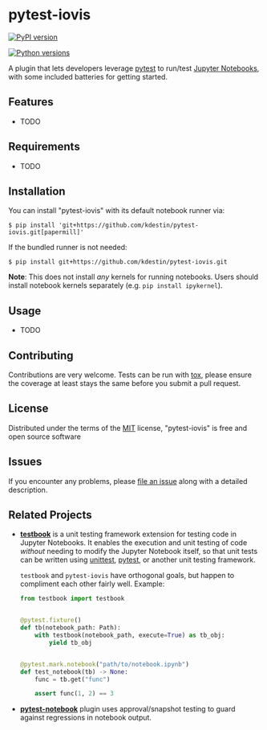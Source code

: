 # pytest-iovis

[![PyPI version](https://img.shields.io/pypi/v/pytest-iovis.svg)](https://pypi.org/project/pytest-iovis)

[![Python versions](https://img.shields.io/pypi/pyversions/pytest-iovis.svg)](https://pypi.org/project/pytest-iovis)

A plugin that lets developers leverage [pytest] to run/test [Jupyter Notebooks], with some included batteries for
getting started.

## Features

- TODO

## Requirements

- TODO

## Installation

You can install "pytest-iovis" with its default notebook runner via:

```
$ pip install 'git+https://github.com/kdestin/pytest-iovis.git[papermill]'
```

If the bundled runner is not needed:

```
$ pip install git+https://github.com/kdestin/pytest-iovis.git
```

**Note**: This does not install _any_ kernels for running notebooks. Users should install notebook kernels separately
(e.g. `pip install ipykernel`).

## Usage

- TODO

## Contributing

Contributions are very welcome. Tests can be run with
[tox](https://tox.readthedocs.io/en/latest/), please ensure the coverage
at least stays the same before you submit a pull request.

## License

Distributed under the terms of the
[MIT](http://opensource.org/licenses/MIT) license, "pytest-iovis" is
free and open source software

## Issues

If you encounter any problems, please [file an
issue](https://github.com/kdestin/pytest-iovis/issues) along with a
detailed description.

## Related Projects

- **[testbook]** is a unit testing framework extension for testing code in Jupyter Notebooks.  It enables the execution
  and unit testing of code _without_ needing to modify the Jupyter Notebook itself, so that unit tests can be written
  using [unittest](https://docs.python.org/3/library/unittest.html), [pytest], or another unit testing framework.

  `testbook` and `pytest-iovis` have orthogonal goals, but happen to compliment each other fairly well. Example:

  ```python
  from testbook import testbook


  @pytest.fixture()
  def tb(notebook_path: Path):
      with testbook(notebook_path, execute=True) as tb_obj:
          yield tb_obj


  @pytest.mark.notebook("path/to/notebook.ipynb")
  def test_notebook(tb) -> None:
      func = tb.get("func")

      assert func(1, 2) == 3
  ```

- **[pytest-notebook]** plugin uses approval/snapshot testing to guard against regressions in notebook output.

[jupyter notebooks]: https://jupyter.org/
[pytest]: https://docs.pytest.org/en/latest/
[pytest-notebook]: https://github.com/chrisjsewell/pytest-notebook
[testbook]: https://github.com/nteract/testbook
